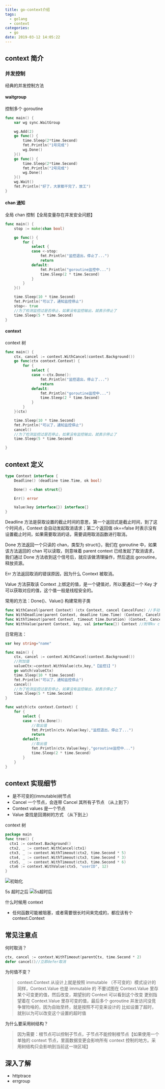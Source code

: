 ```yaml
---
title: go-context介绍
tags:
  - golang
  - context
categories:
  - go
date: 2019-03-12 14:05:22
---
```


## context 简介

### 并发控制

经典的并发控制方法

#### waitgroup

控制多个 goroutine

```go
func main() {
	var wg sync.WaitGroup

	wg.Add(2)
	go func() {
		time.Sleep(2*time.Second)
		fmt.Println("1号完成")
		wg.Done()
	}()
	go func() {
		time.Sleep(2*time.Second)
		fmt.Println("2号完成")
		wg.Done()
	}()
	wg.Wait()
	fmt.Println("好了，大家都干完了，放工")
}
```

#### chan 通知

全局 chan 控制【全局变量存在并发安全问题】

```go
func main() {
	stop := make(chan bool)

	go func() {
		for {
			select {
			case <-stop:
				fmt.Println("监控退出，停止了...")
				return
			default:
				fmt.Println("goroutine监控中...")
				time.Sleep(2 * time.Second)
			}
		}
	}()

	time.Sleep(10 * time.Second)
	fmt.Println("可以了，通知监控停止")
	stop<- true
	//为了检测监控过是否停止，如果没有监控输出，就表示停止了
	time.Sleep(5 * time.Second)
}

```

#### context

context 树

```go
func main() {
	ctx, cancel := context.WithCancel(context.Background())
	go func(ctx context.Context) {
		for {
			select {
			case <-ctx.Done():
				fmt.Println("监控退出，停止了...")
				return
			default:
				fmt.Println("goroutine监控中...")
				time.Sleep(2 * time.Second)
			}
		}
	}(ctx)

	time.Sleep(10 * time.Second)
	fmt.Println("可以了，通知监控停止")
	cancel()
	//为了检测监控过是否停止，如果没有监控输出，就表示停止了
	time.Sleep(5 * time.Second)

}
```

## context 定义

```go
type Context interface {
	Deadline() (deadline time.Time, ok bool)

	Done() <-chan struct{}

	Err() error

	Value(key interface{}) interface{}
}
```

Deadline 方法是获取设置的截止时间的意思，第一个返回式是截止时间，到了这个时间点，Context 会自动发起取消请求；第二个返回值 ok==false 时表示没有设置截止时间，如果需要取消的话，需要调用取消函数进行取消。

Done 方法返回一个只读的 chan，类型为 struct{}，我们在 goroutine 中，如果该方法返回的 chan 可以读取，则意味着 parent context 已经发起了取消请求，我们通过 Done 方法收到这个信号后，就应该做清理操作，然后退出 goroutine，释放资源。

Err 方法返回取消的错误原因，因为什么 Context 被取消。

Value 方法获取该 Context 上绑定的值，是一个键值对，所以要通过一个 Key 才可以获取对应的值，这个值一般是线程安全的。

常用的方法：Done()、Value()
构建常用子类

```go
func WithCancel(parent Context) (ctx Context, cancel CancelFunc) //手动调用去掉函数
func WithDeadline(parent Context, deadline time.Time) (Context, CancelFunc) //自动超时取消
func WithTimeout(parent Context, timeout time.Duration) (Context, CancelFunc) //自动超时取消
func WithValue(parent Context, key, val interface{}) Context //附带kv context树
```

日常用法：

```go
var key string="name"

func main() {
	ctx, cancel := context.WithCancel(context.Background())
	//附加值
	valueCtx:=context.WithValue(ctx,key,"【监控1】")
	go watch(valueCtx)
	time.Sleep(10 * time.Second)
	fmt.Println("可以了，通知监控停止")
	cancel()
	//为了检测监控过是否停止，如果没有监控输出，就表示停止了
	time.Sleep(5 * time.Second)
}

func watch(ctx context.Context) {
	for {
		select {
		case <-ctx.Done():
			//取出值
			fmt.Println(ctx.Value(key),"监控退出，停止了...")
			return
		default:
			//取出值
			fmt.Println(ctx.Value(key),"goroutine监控中...")
			time.Sleep(2 * time.Second)
		}
	}
}
```

## context 实现细节

- 是不可变的(immutable)树节点
- Cancel 一个节点，会连带 Cancel 其所有子节点 （从上到下）
- Context values 是一个节点
- Value 查找是回溯树的方式 （从下到上）

context 树

```go
package main
func tree() {
  ctx1 := context.Background()
  ctx2, _ := context.WithCancel(ctx1)
  ctx3, _ := context.WithTimeout(ctx2, time.Second * 5)
  ctx4, _ := context.WithTimeout(ctx3, time.Second * 3)
  ctx5, _ := context.WithTimeout(ctx3, time.Second * 6)
  ctx6 := context.WithValue(ctx5, "userID", 12)
}
```

![初始化](../../images/context-init.png)

5s 超时之后
![5s超时后](../../images/context_status.png)

什么时候用 context

- 任何函数可能被阻塞，或者需要很长时间来完成的，都应该有个 context.Context

## 常见注意点

何时取消？

```go
ctx, cancel := context.WithTimeout(parentCtx, time.Second * 2)
defer cancel()//立即defer取消
```

为何值不变？

> context.Context 从设计上就是按照 immutable （不可变的）模式设计的
> 同样，Context.Value 也是 immutable 的
> 不要试图在 Context.Value 里存某个可变更的值，然后改变，期望别的 Context 可以看到这个改变
> 更别指望着在 Context.Value 里存可变的值，最后多个 goroutine 并发访问没竞争冒险啥的，因为自始至终，就是按照不可变来设计的
> 比如设置了超时，就别以为可以改变这个设置的超时值

为什么要采用树结构？

> 因为需要：根节点可以控制子节点，子节点不能控制根节点【如果使用一个单独的 context 节点，里面数据变更会影响所有 context 控制的地方。采用树结构只会影响到当前这一块区域】

## 深入了解

- httptrace
- errgroup
